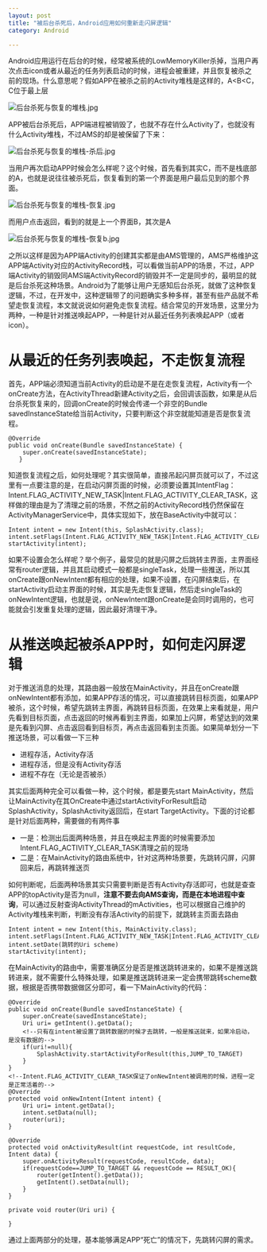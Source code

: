 ```yaml
---
layout: post
title: "被后台杀死后，Android应用如何重新走闪屏逻辑"
category: Android

---
```



Android应用运行在后台的时候，经常被系统的LowMemoryKiller杀掉，当用户再次点击icon或者从最近的任务列表启动的时候，进程会被重建，并且恢复被杀之前的现场。什么意思呢？假如APP在被杀之前的Activity堆栈是这样的，A<B<C，C位于最上层

![后台杀死与恢复的堆栈.jpg](http://upload-images.jianshu.io/upload_images/1460468-8c243747e13282a9.jpg?imageMogr2/auto-orient/strip%7CimageView2/2/w/1240)

APP被后台杀死后，APP端进程被销毁了，也就不存在什么Activity了，也就没有什么Activity堆栈，不过AMS的却是被保留了下来：

![后台杀死与恢复的堆栈-杀后.jpg](http://upload-images.jianshu.io/upload_images/1460468-8ea4dad7492920d4.jpg?imageMogr2/auto-orient/strip%7CimageView2/2/w/1240)

当用户再次启动APP时候会怎么样呢？这个时候，首先看到其实C，而不是栈底部的A，也就是说往往被杀死后，恢复看到的第一个界面是用户最后见到的那个界面。

![后台杀死与恢复的堆栈-恢复.jpg](http://upload-images.jianshu.io/upload_images/1460468-4973b41696019836.jpg?imageMogr2/auto-orient/strip%7CimageView2/2/w/1240)

而用户点击返回，看到的就是上一个界面B，其次是A

![后台杀死与恢复的堆栈-恢复b.jpg](http://upload-images.jianshu.io/upload_images/1460468-4d3d1f43cfa82d29.jpg?imageMogr2/auto-orient/strip%7CimageView2/2/w/1240)

之所以这样是因为APP端Activity的创建其实都是由AMS管理的，AMS严格维护这APP端Activity对应的ActivityRecord栈，可以看做当前APP的场景，不过，APP端Activity的销毁同AMS端ActivityRecord的销毁并不一定是同步的，最明显的就是后台杀死这种场景。Android为了能够让用户无感知后台杀死，就做了这种恢复逻辑，不过，在开发中，这种逻辑带了的问题确实多种多样，甚至有些产品就不希望走恢复流程，本文就说说如何避免走恢复流程。结合常见的开发场景，这里分为两种，一种是针对推送唤起APP，一种是针对从最近任务列表唤起APP（或者icon）。


# 从最近的任务列表唤起，不走恢复流程

首先，APP端必须知道当前Activity的启动是不是在走恢复流程，Activity有一个onCreate方法，在ActivityThread新建Activity之后，会回调该函数，如果是从后台杀死恢复来的，回调onCreate的时候会传递一个非空的Bundle savedInstanceState给当前Activity，只要判断这个非空就能知道是否是恢复流程。

    @Override
    public void onCreate(Bundle savedInstanceState) {
        super.onCreate(savedInstanceState);
       }

知道恢复流程之后，如何处理呢？其实很简单，直接吊起闪屏页就可以了，不过这里有一点要注意的是，在启动闪屏页面的时候，必须要设置其IntentFlag：Intent.FLAG_ACTIVITY_NEW_TASK|Intent.FLAG_ACTIVITY_CLEAR_TASK，这样做的理由是为了清理之前的场景，不然之前的ActivityRecord栈仍然保留在ActivityManagerService中，具体实现如下，放在BaseActivity中就可以：

    Intent intent = new Intent(this, SplashActivity.class);
    intent.setFlags(Intent.FLAG_ACTIVITY_NEW_TASK|Intent.FLAG_ACTIVITY_CLEAR_TASK);
    startActivity(intent);

如果不设置会怎么样呢？举个例子，最常见的就是闪屏之后跳转主界面，主界面经常有router逻辑，并且其启动模式一般都是singleTask，处理一些推送，所以其onCreate跟onNewIntent都有相应的处理，如果不设置，在闪屏结束后，在startActivity启动主界面的时候，其实是先走恢复逻辑，然后走singleTask的onNewIntent逻辑，也就是说，onNewIntent跟onCreate是会同时调用的，也可能就会引发重复处理的逻辑，因此最好清理干净。

# 从推送唤起被杀APP时，如何走闪屏逻辑

对于推送消息的处理，其路由器一般放在MainActivity，并且在onCreate跟onNewIntent都有添加，如果APP存活的情况，可以直接跳转目标页面，如果APP被杀，这个时候，希望先跳转主界面，再跳转目标页面，在效果上来看就是，用户先看到目标页面，点击返回的时候再看到主界面，如果加上闪屏，希望达到的效果是先看到闪屏、点击返回看到目标页，再点击返回看到主页面。如果简单划分一下推送场景，可以看做一下三种

* 进程存活，Activity存活
* 进程存活，但是没有Activity存活
* 进程不存在（无论是否被杀）

其实后面两种完全可以看做一种，这个时候，都是要先start MainActivity，然后让MainActivity在其OnCreate中通过startActivityForResult启动SplashActivity，SplashActivity返回后，在start TargetActivity。下面的讨论都是针对后面两种，需要做的有两件事

* 一是：检测出后面两种场景，并且在唤起主界面的时候需要添加Intent.FLAG_ACTIVITY_CLEAR_TASK清理之前的现场
* 二是：在MainActivity的路由系统中，针对这两种场景要，先跳转闪屏，闪屏回来后，再跳转推送页

如何判断呢，后面两种场景其实只需要判断是否有Activity存活即可，也就是查查APP的topActivity是否为null，**注意不要去向AMS查询，而是在本地进程中查询**，可以通过反射查询ActivityThread的mActivities，也可以根据自己维护的Activity堆栈来判断，判断没有存活Activity的前提下，就跳转主页面去路由

    Intent intent = new Intent(this, MainActivity.class);
    intent.setFlags(Intent.FLAG_ACTIVITY_NEW_TASK|Intent.FLAG_ACTIVITY_CLEAR_TASK);
    intent.setDate(跳转的Uri scheme)
    startActivity(intent);

在MainActivity的路由中，需要准确区分是否是推送跳转进来的，如果不是推送跳转进来，就不需要什么特殊处理，如果是推送跳转进来一定会携带跳转scheme数据，根据是否携带数据做区分即可，看一下MainActivity的代码：

  
    @Override
    public void onCreate(Bundle savedInstanceState) {
        super.onCreate(savedInstanceState);
        Uri uri= getIntent().getData();
        <!--只有在intent被设置了跳转数据的时候才去跳转，一般是推送就来，如果冷启动，是没有数据的-->
        if(uri!=null){
            SplashActivity.startActivityForResult(this,JUMP_TO_TARGET)
        }
    }
    <!--Intent.FLAG_ACTIVITY_CLEAR_TASK保证了onNewIntent被调用的时候，进程一定是正常活着的-->
    @Override
    protected void onNewIntent(Intent intent) {
        Uri uri= intent.getData();
        intent.setData(null);
        router(uri);
    }

    @Override
    protected void onActivityResult(int requestCode, int resultCode, Intent data) {
        super.onActivityResult(requestCode, resultCode, data);
        if(requestCode==JUMP_TO_TARGET && requestCode == RESULT_OK){
            router(getIntent().getData());
            getIntent().setData(null);
        }
    }

    private void router(Uri uri) {

    }
    
通过上面两部分的处理，基本能够满足APP“死亡”的情况下，先跳转闪屏的需求。 
